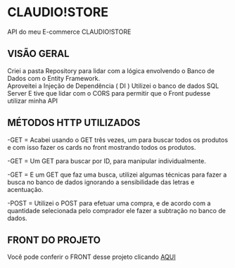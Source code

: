 # CLAUDIO!STORE

API do meu E-commerce CLAUDIO!STORE

## VISÃO GERAL

  Criei a pasta Repository para lidar com a lógica envolvendo o Banco de Dados com o Entity Framework. <br>
  Aproveitei a Injeção de Dependência ( DI ) 
  Utilizei o banco de dados SQL Server
  E tive que lidar com o CORS para permitir que o Front pudesse utilizar minha API

## MÉTODOS HTTP UTILIZADOS

  -GET = Acabei usando o GET três vezes, um para buscar todos os produtos e com isso fazer os cards no front mostrando todos os produtos.
  
  -GET = Um GET para buscar por ID, para manipular individualmente.
  
  -GET = E um GET que faz uma busca, utilizei algumas técnicas para fazer a busca no banco de dados ignorando a sensibilidade das letras e acentuação.
  
  -POST = Utilizei o POST para efetuar uma compra, e de acordo com a quantidade selecionada pelo comprador ele fazer a subtração no banco de dados.



## FRONT DO PROJETO
  Você pode conferir o FRONT desse projeto clicando <a href="https://github.com/claudiokoori/front-claudiostore-v2"> AQUI </a>
